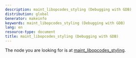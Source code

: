 ```yaml
---
description: maint_libopcodes_styling (Debugging with GDB)
distribution: global
Generator: makeinfo
keywords: maint_libopcodes_styling (Debugging with GDB)
lang: en
resource-type: document
title: maint_libopcodes_styling (Debugging with GDB)
---
```

The node you are looking for is at [maint_libopcodes_styling](Maintenance-Commands.html#maint_005flibopcodes_005fstyling).
